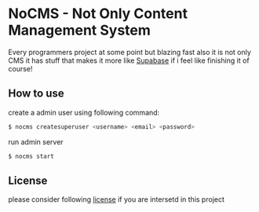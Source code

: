 # NoCMS - Not Only Content Management System

Every programmers project at some point but blazing fast also it is not only CMS it
has stuff that makes it more like [Supabase](https://supabase.com) if i feel like finishing it of course!

## How to use
create a admin user using following command:
``` bash
$ nocms createsuperuser <username> <email> <password>
```

run admin server
``` bash
$ nocms start
```

## License
please consider following [license](./LICENSE) if you are intersetd in this project